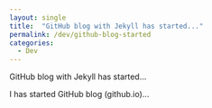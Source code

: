 ```yaml
---
layout: single
title:  "GitHub blog with Jekyll has started..."
permalink: /dev/github-blog-started
categories:
  - Dev
---
```


GitHub blog with Jekyll has started...

I has started GitHub blog (github.io)...

